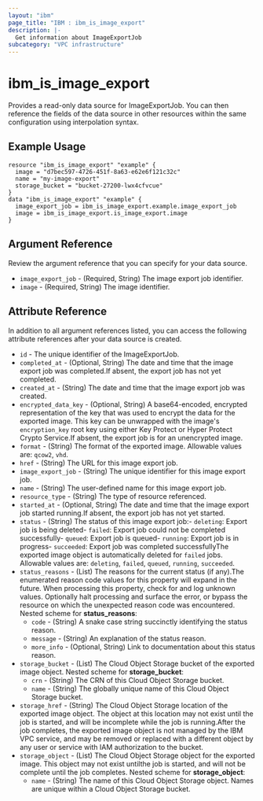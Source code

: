 ```yaml
---
layout: "ibm"
page_title: "IBM : ibm_is_image_export"
description: |-
  Get information about ImageExportJob
subcategory: "VPC infrastructure"
---
```


# ibm_is_image_export

Provides a read-only data source for ImageExportJob. You can then reference the fields of the data source in other resources within the same configuration using interpolation syntax.

## Example Usage

```hcl
resource "ibm_is_image_export" "example" {
  image = "d7bec597-4726-451f-8a63-e62e6f121c32c"
  name = "my-image-export"
  storage_bucket = "bucket-27200-lwx4cfvcue"
}
data "ibm_is_image_export" "example" {
  image_export_job = ibm_is_image_export.example.image_export_job
  image = ibm_is_image_export.is_image_export.image
}
```

## Argument Reference

Review the argument reference that you can specify for your data source.

- `image_export_job` - (Required, String) The image export job identifier.
- `image` - (Required, String) The image identifier.

## Attribute Reference

In addition to all argument references listed, you can access the following attribute references after your data source is created.

- `id` - The unique identifier of the ImageExportJob.
- `completed_at` - (Optional, String) The date and time that the image export job was completed.If absent, the export job has not yet completed.
- `created_at` - (String) The date and time that the image export job was created.
- `encrypted_data_key` - (Optional, String) A base64-encoded, encrypted representation of the key that was used to encrypt the data for the exported image. This key can be unwrapped with the image's `encryption_key` root key using either Key Protect or Hyper Protect Crypto Service.If absent, the export job is for an unencrypted image.
- `format` - (String) The format of the exported image. Allowable values are: `qcow2`, `vhd`.
- `href` - (String) The URL for this image export job.
- `image_export_job` - (String) The unique identifier for this image export job.
- `name` - (String) The user-defined name for this image export job.
- `resource_type` - (String) The type of resource referenced.
- `started_at` - (Optional, String) The date and time that the image export job started running.If absent, the export job has not yet started.
- `status` - (String) The status of this image export job:- `deleting`: Export job is being deleted- `failed`: Export job could not be completed successfully- `queued`: Export job is queued- `running`: Export job is in progress- `succeeded`: Export job was completed successfullyThe exported image object is automatically deleted for `failed` jobs. Allowable values are: `deleting`, `failed`, `queued`, `running`, `succeeded`.
- `status_reasons` - (List) The reasons for the current status (if any).The enumerated reason code values for this property will expand in the future. When processing this property, check for and log unknown values. Optionally halt processing and surface the error, or bypass the resource on which the unexpected reason code was encountered.
Nested scheme for **status_reasons**:
  - `code` - (String) A snake case string succinctly identifying the status reason.
  - `message` - (String) An explanation of the status reason.
  - `more_info` - (Optional, String) Link to documentation about this status reason.
- `storage_bucket` - (List) The Cloud Object Storage bucket of the exported image object.
Nested scheme for **storage_bucket**:
  - `crn` - (String) The CRN of this Cloud Object Storage bucket.
  - `name` - (String) The globally unique name of this Cloud Object Storage bucket.
- `storage_href` - (String) The Cloud Object Storage location of the exported image object. The object at this location may not exist until the job is started, and will be incomplete while the job is running.After the job completes, the exported image object is not managed by the IBM VPC service, and may be removed or replaced with a different object by any user or service with IAM authorization to the bucket.
- `storage_object` - (List) The Cloud Object Storage object for the exported image. This object may not exist untilthe job is started, and will not be complete until the job completes.
Nested scheme for **storage_object**:
  - `name` - (String) The name of this Cloud Object Storage object. Names are unique within a Cloud Object Storage bucket.

